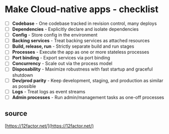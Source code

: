 # Make Cloud-native apps - checklist

- [ ] __Codebase__ - One codebase tracked in revision control, many deploys
- [ ] __Dependencies__ - Explicitly declare and isolate dependencies
- [ ] __Config__ - Store config in the environment
- [ ] __Backing services__ - Treat backing services as attached resources
- [ ] __Build, release, run__ - Strictly separate build and run stages
- [ ] __Processes__ - Execute the app as one or more stateless processes
- [ ] __Port binding__ - Export services via port binding
- [ ] __Concurrency__ - Scale out via the process model
- [ ] __Disposability__ - Maximize robustness with fast startup and graceful shutdown
- [ ] __Dev/prod parity__ - Keep development, staging, and production as similar as possible
- [ ] __Logs__ - Treat logs as event streams
- [ ] __Admin processes__ - Run admin/management tasks as one-off processes

## source
[https://12factor.net/](https://12factor.net/)